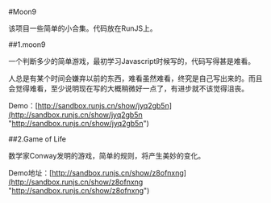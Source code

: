 #Moon9

该项目一些简单的小合集。代码放在RunJS上。

##1.moon9

一个判断多少的简单游戏，最初学习Javascript时候写的，代码写得甚是难看。

人总是有某个时间会嫌弃以前的东西，难看虽然难看，终究是自己写出来的。而且会觉得难看，至少说明现在写的大概稍微好一点了，有进步就不该觉得沮丧。

Demo：[http://sandbox.runjs.cn/show/jyq2gb5n](http://sandbox.runjs.cn/show/jyq2gb5n "http://sandbox.runjs.cn/show/jyq2gb5n")


##2.Game of Life

数学家Conway发明的游戏，简单的规则，将产生美妙的变化。

Demo地址：[http://sandbox.runjs.cn/show/z8ofnxng](http://sandbox.runjs.cn/show/z8ofnxng "http://sandbox.runjs.cn/show/z8ofnxng")